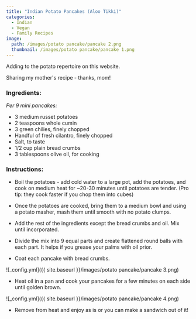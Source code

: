 ```yaml
---
title: "Indian Potato Pancakes (Aloo Tikki)"
categories:
  - Indian
  - Vegan
  - Family Recipes
image:
  path: /images/potato pancake/pancake 2.png
  thumbnail: /images/potato pancake/pancake 1.png
---
```


Adding to the potato repertoire on this website.

Sharing my mother's recipe - thanks, mom!

### Ingredients:

_Per 9 mini pancakes:_

* 3 medium russet potatoes
* 2 teaspoons whole cumin
* 3 green chilies, finely chopped
* Handful of fresh cilantro, finely chopped
* Salt, to taste
* 1/2 cup plain bread crumbs
* 3 tablespoons olive oil, for cooking

### Instructions:

* Boil the potatoes - add cold water to a large pot, add the potatoes, and cook on medium heat for ~20-30 minutes until potatoes are tender. (Pro tip: they cook faster if you chop them into cubes)

* Once the potatoes are cooked, bring them to a medium bowl and using a potato masher, mash them until smooth with no potato clumps. 

* Add the rest of the ingredients except the bread crumbs and oil. Mix until incorporated. 

* Divide the mix into 9 equal parts and create flattened round balls with each part. It helps if you grease your palms with oil prior.

* Coat each pancake with bread crumbs.

![_config.yml]({{ site.baseurl }}/images/potato pancake/pancake 3.png)

* Heat oil in a pan and cook your pancakes for a few minutes on each side until golden brown. 

![_config.yml]({{ site.baseurl }}/images/potato pancake/pancake 4.png)

* Remove from heat and enjoy as is or you can make a sandwich out of it!
